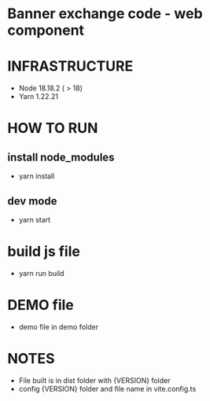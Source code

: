 # Banner exchange code - web component

# INFRASTRUCTURE
- Node 18.18.2 ( > 18)
- Yarn 1.22.21

# HOW TO RUN

## install node_modules
- yarn install

## dev mode
- yarn start
  
# build js file 
- yarn run build 

# DEMO file
- demo file in demo folder

# NOTES
- File built is in dist folder with {VERSION} folder
- config {VERSION} folder and file name in vite.config.ts